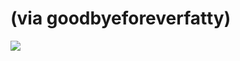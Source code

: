 <!--
id: 450761699
link: http://tumblr.atmos.org/post/450761699/via-goodbyeforeverfatty
slug: via-goodbyeforeverfatty
date: Mon Mar 15 2010 15:16:57 GMT-0700 (PDT)
publish: 2010-03-015
tags: 
title: (via goodbyeforeverfatty)
-->


(via goodbyeforeverfatty)
=========================

![](http://www.tumblr.com/photo/1280/atmos/450761699/1/tumblr_kyhx53hGso1qa2vz7)

